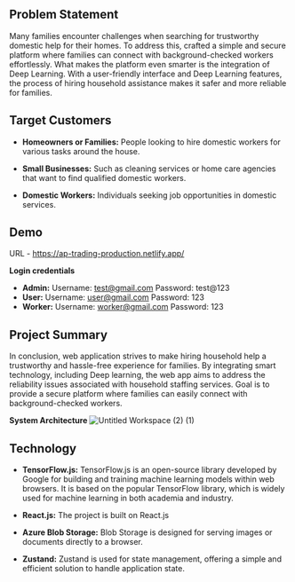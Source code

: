 ## Problem Statement

Many families encounter challenges when searching for trustworthy domestic help for their homes. To address this, crafted a simple and secure platform where families can connect with background-checked workers effortlessly. What makes the platform even smarter is the integration of Deep Learning. With a user-friendly interface and Deep Learning features, the process of hiring household assistance makes it safer and more reliable for families.

## Target Customers

- **Homeowners or Families:** People looking to hire domestic workers for various tasks around the house.
  
- **Small Businesses:** Such as cleaning services or home care agencies that want to find qualified domestic workers.
  
- **Domestic Workers:** Individuals seeking job opportunities in domestic services.

## Demo

URL - https://ap-trading-production.netlify.app/

**Login credentials**
- **Admin:**
  Username: test@gmail.com
  Password: test@123
- **User:**
  Username: user@gmail.com
  Password: 123
- **Worker:**
  Username: worker@gmail.com
  Password: 123 


## Project Summary

In conclusion, web application strives to make hiring household help a trustworthy and hassle-free experience for families. By integrating smart technology, including Deep learning, the web app aims to address the reliability issues associated with household staffing services. Goal is to provide a secure platform where families can easily connect with background-checked workers.

**System Architecture**
![Untitled Workspace (2) (1)](https://github.com/Hukumchand-Narwre/Bridging_Trust_Solution_for_Reliable_Household_workers/assets/85044429/7664b894-ab90-4c4f-9306-261c4c3c94ac)


## Technology

- **TensorFlow.js:**  TensorFlow.js is an open-source library developed by Google for building and training machine learning models within web browsers. It is based on the popular                        TensorFlow library, which is widely used for machine learning in both academia and industry.
  
- **React.js:** The project is built on React.js
  
- **Azure Blob Storage:** Blob Storage is designed for serving images or documents directly to a browser.
  
- **Zustand:** Zustand is used for state management, offering a simple and efficient solution to handle application state.


